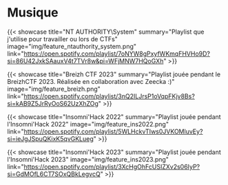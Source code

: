 # Musique


{{< showcase title="NT AUTHORITY\System" summary="Playlist que j'utilise pour travailler ou lors de CTFs" image="img/feature_ntauthority_system.png" link="https://open.spotify.com/playlist/7oNYW8gPxyfWKmqFHVHo9D?si=86U42JxkSAauxV4t7TVr8w&pi=WFjMNW7HQoGXh" >}}

{{< showcase title="Breizh CTF 2023" summary="Playlist jouée pendant le BreizhCTF 2023. Réalisée en collaboration avec Zeecka :)" image="img/feature_breizh.png" link="https://open.spotify.com/playlist/3nQ2ILJrsP1oVqpFKjv8Bs?si=kAB9Z5JrRyOoS62UzXhZOg" >}}

{{< showcase title="Insomni'Hack 2022" summary="Playlist jouée pendant l'Insomni'Hack 2022" image="img/feature_ins2022.png" link="https://open.spotify.com/playlist/5WLHckvTIws0JVKOMluvEy?si=ieJgJSpuQKixK5qvGKLueg" >}}

{{< showcase title="Insomni'Hack 2023" summary="Playlist jouée pendant l'Insomni'Hack 2023" image="img/feature_ins2023.png" link="https://open.spotify.com/playlist/3XcHgOhFcUSIZXv2s06IyP?si=GdMOfL6CT7SOxQBkLegvcQ" >}}

